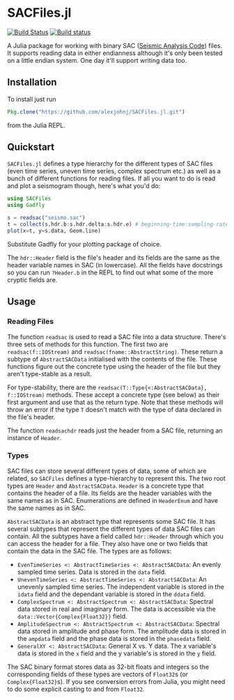 # SACFiles.jl

[![Build Status](https://travis-ci.org/alexjohnj/SACFiles.jl.svg?branch=master)](https://travis-ci.org/alexjohnj/SACFiles.jl)
[![Build status](https://ci.appveyor.com/api/projects/status/r54luhqjgncv9cg8/branch/master?svg=true)](https://ci.appveyor.com/project/alexjohnj/sacfiles-jl/branch/master)

A Julia package for working with binary SAC ([Seismic Analysis Code][sac-site])
files. It supports reading data in either endianness although it's only been
tested on a little endian system. One day it'll support writing data too.

[sac-site]: http://ds.iris.edu/ds/nodes/dmc/software/downloads/sac/

## Installation

To install just run

``` julia
Pkg.clone("https://github.com/alexjohnj/SACFiles.jl.git")
```

from the Julia REPL.

## Quickstart

`SACFiles.jl` defines a type hierarchy for the different types of SAC files
(even time series, uneven time series, complex spectrum etc.) as well as a bunch
of different functions for reading files. If all you want to do is read and plot
a seismogram though, here's what you'd do:

``` julia
using SACFiles
using Gadfly

s = readsac("seismo.sac")
t = collect(s.hdr.b:s.hdr.delta:s.hdr.e) # beginning-time:sampling-rate:end-time
plot(x=t, y=s.data, Geom.line)
```

Substitute Gadfly for your plotting package of choice.

The `hdr::Header` field is the file's header and its fields are the same as the
header variable names in SAC (in lowercase). All the fields have docstrings so
you can run `?Header.b` in the REPL to find out what some of the more cryptic
fields are.

## Usage

### Reading Files

The function `readsac` is used to read a SAC file into a data structure. There's
three sets of methods for this function. The first two are
`readsac(f::IOStream)` and `readsac(fname::AbstractString)`. These return a
subtype of `AbstractSACData` initialised with the contents of the file. These
functions figure out the concrete type using the header of the file but they
aren't type-stable as a result.

For type-stability, there are the `readsac(T::Type{<:AbstractSACData},
f::IOStream)` methods. These accept a concrete type (see below) as their first
argument and use that as the return type. Note that these methods will throw an
error if the type `T` doesn't match with the type of data declared in the file's
header.

The function `readsachdr` reads just the header from a SAC file, returning an
instance of `Header`.

### Types

SAC files can store several different types of data, some of which are related,
so `SACFiles` defines a type-hierarchy to represent this. The two root types are
`Header` and `AbstractSACData`. `Header` is a concrete type that
contains the header of a file. Its fields are the header variables with the same
names as in SAC. Enumerations are defined in `HeaderEnum` and have the same
names as in SAC.

`AbstractSACData` is an abstract type that represents some SAC file. It has
several subtypes that represent the different types of data SAC files can
contain. All the subtypes have a field called `hdr::Header` through which
you can access the header for a file. They also have one or two fields that
contain the data in the SAC file. The types are as follows:

- `EvenTimeSeries <: AbstractTimeSeries <: AbstractSACData`: An evenly
  sampled time series. Data is stored in the `data` field.
- `UnevenTimeSeries <: AbstractTimeSeries <: AbstractSACData`: An unevenly
  sampled time series. The independent variable is stored in the `idata` field
  and the dependant variable is stored in the `ddata` field.
- `ComplexSpectrum <: AbstractSpectrum <: AbstractSACData`: Spectral data
  stored in real and imaginary form. The data is accessible via the
  `data::Vector{Complex{Float32}}` field.
- `AmplitudeSpectrum <: AbstractSpectrum <: AbstractSACData`: Spectral
  data stored in amplitude and phase form. The amplitude data is stored in the
  `ampdata` field and the phase data is stored in the `phasedata` field.
- `GeneralXY <: AbstractSACData`: General X vs. Y data. The x variable's data
  is stored in the `x` field and the y variable's is stored in the `y` field.

The SAC binary format stores data as 32-bit floats and integers so the
corresponding fields of these types are vectors of `Float32`s (or
`Complex{Float32}`s). If you see conversion errors from Julia, you might need to
do some explicit casting to and from `Float32`.

[sac-file-format-docs]: http://ds.iris.edu/files/sac-manual/manual/file_format.html
